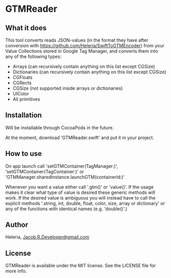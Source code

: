 # GTMReader

## What it does

This tool converts reads JSON-values (in the format they have after conversion with https://github.com/Heleria/SwiftToGTMEncoder) from your Value Collections stored in Google Tag Manager, and converts them into any of the following types:
 - Arrays (can recursively contain anything on this list except CGSize)
 - Dictionaries (can recursively contain anything on this list except CGSize)
 - CGFloats
 - CGRects
 - CGSize (not supported inside arrays or dictionaries)
 - UIColor
 - All primitives

## Installation

Will be installable through CocoaPods in the future.

At the moment, download 'GTMReader.swift' and put it in your project.

## How to use

On app launch call 'setGTMContainer(TagManager:)', 'setGTMContainer(TagContainer:)' or 'GTMManager.sharedInstance.launchGTM(containerId:)'

Whenever you want a value either call '<STRING KEY OF VALUE>.gtm()' or 'value(<STRING KEY OF VALUE>)'. If the usage makes it clear what type of value is desired these generic methods will work. If the desired value is ambiguous you will instead have to call the explicit methods '<STRING KEY OF VALUE>.string, int, double, float, color, size, array or dictionary' or any of the functions with identical names (e.g. 'double(<STRING KEY OF VALUE>)'.)

## Author

Heleria, Jacob.R.Developer@gmail.com

## License

GTMReader is available under the MIT license. See the LICENSE file for more info.
